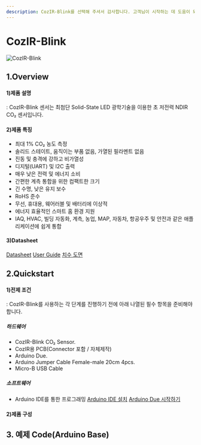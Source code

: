 ```yaml
---
description: CozIR-Blink를 선택해 주셔서 감사합니다. 고객님이 시작하는 데 도움이 되는 모든 문서를 제공하였습니다📜
---
```


# CozIR-Blink

![CozIR-Blink](<../../.gitbook/assets/gss\_blink\_s (1).jpg>)

## 1.Overview

#### 1)제품 설명 
: CozIR-Blink 센서는 최첨단 Solid-State LED 광학기술을 이용한 초 저전력 NDIR CO₂ 센서입니다.

#### 2)제품 특징   
* 최대 1% CO₂ 농도 측정
* 솔리드 스테이트, 움직이는 부품 없음, 가열된 필라멘트 없음
* 진동 및 충격에 강하고 비가열성
* 디지털(UART) 및 I2C 출력
* 매우 낮은 전력 및 에너지 소비
* 간편한 계측 통합을 위한 컴팩트한 크기
* 긴 수명, 낮은 유지 보수
* RoHS 준수
* 무선, 휴대용, 웨어러블 및 배터리에 이상적
* 에너지 효율적인 스마트 홈 환경 지원
* IAQ, HVAC, 빌딩 자동화, 계측, 농업, MAP, 자동차, 항공우주 및 안전과 같은 애플리케이션에 쉽게 통합

#### 3)Datasheet

[Datasheet](https://cdn.shopify.com/s/files/1/0019/5952/files/CozIR-Blink\_DataSheet\_Rev\_4.21.pdf)
[User Guide](https://cdn.shopify.com/s/files/1/0019/5952/files/CozIR-Blink-User-Guide-Rev-4.5.pdf)
[치수 도면](https://cdn.shopify.com/s/files/1/0019/5952/files/Mechanical_Diagram_-_CozIR-Blink-CO2Meter.pdf)

## 2.Quickstart

#### 1)전제 조건
: CozIR-Blink를 사용하는 각 단계를 진행하기 전에 아래 나열된 필수 항목을 준비해야 합니다.

##### 하드웨어
* CozIR-Blink CO₂ Sensor.
* CozIR용 PCB(Connector 포함 / 자체제작)
* Arduino Due.
* Arduino Jumper Cable Female-male 20cm 4pcs.
* Micro-B USB Cable
##### 소프트웨어
* Arduino IDE를 통한 프로그래밍
[Arduino IDE 설치](https://www.arduino.cc/en/software)
[Arduino Due 시작하기](https://www.arduino.cc/en/Guide/ArduinoDue)
#### 2)제품 구성


## 3. 예제 Code(Arduino Base)
